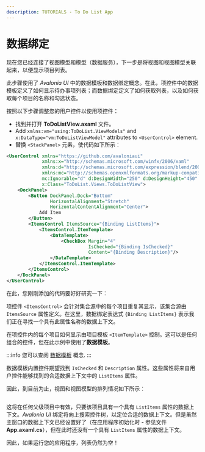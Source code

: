 ```yaml
---
description: TUTORIALS - To Do List App
---
```


# 数据绑定

现在您已经连接了视图模型和模型（数据服务），下一步是将视图和视图模型关联起来，以便显示项目列表。

此步骤使用了 _Avalonia UI_ 中的数据模板和数据绑定概念。在此，项控件中的数据模板定义了如何显示待办事项列表；而数据绑定定义了如何获取列表，以及如何获取每个项目的名称和勾选状态。

按照以下步骤调整您的用户控件以使用项控件：

- 找到并打开 **ToDoListView.axaml** 文件。
- Add `xmlns:vm="using:ToDoList.ViewModels"` and `x:DataType="vm:ToDoListViewModel"` attributes to `<UserControl>` element.
- 替换  `<StackPanel>` 元素，使代码如下所示：

```xml
<UserControl xmlns="https://github.com/avaloniaui"
             xmlns:x="http://schemas.microsoft.com/winfx/2006/xaml"
             xmlns:d="http://schemas.microsoft.com/expression/blend/2008"
             xmlns:mc="http://schemas.openxmlformats.org/markup-compatibility/2006"
             mc:Ignorable="d" d:DesignWidth="250" d:DesignHeight="450"
             x:Class="ToDoList.Views.ToDoListView">
    <DockPanel>
        <Button DockPanel.Dock="Bottom"
                HorizontalAlignment="Stretch"
                HorizontalContentAlignment="Center">
            Add Item
        </Button>
        <ItemsControl ItemsSource="{Binding ListItems}">
            <ItemsControl.ItemTemplate>
                <DataTemplate>
                    <CheckBox Margin="4"
                              IsChecked="{Binding IsChecked}"
                              Content="{Binding Description}"/>
                </DataTemplate>
            </ItemsControl.ItemTemplate>
        </ItemsControl>
    </DockPanel>
</UserControl>
```

在此，您刚刚添加的代码要好好研究一下：

项控件 `<ItemsControl>` 会针对集合源中的每个项目重复其显示，该集合源由 `ItemsSource` 属性定义。在这里，数据绑定表达式 `{Binding ListItems}` 表示我们正在寻找一个具有此属性名称的数据上下文。

在项控件内的每个项目如何显示由项目模板 `<ItemTemplate>` 控制。这可以是任何组合的控件，但在此示例中使用了**数据模板**。

:::info
您可以查阅 [数据模板](../../concepts/templates/) 概念.
:::

数据模板内置控件期望找到 `IsChecked` 和 `Description` 属性。这些属性将来自用户控件能够找到的合适数据上下文中的 `ListItems` 属性。

因此，到目前为止，视图和视图模型的排列情况如下所示：

<div style={{textAlign: 'center'}}>
  <img src="/img/gitbook-import/assets/image (7) (3).png" alt=""/>
</div>

这将在任何父级项目中有效，只要该项目具有一个具有 `ListItems` 属性的数据上下文。_Avalonia UI_ 绑定将向上搜索控件树，以定位合适的数据上下文。但是虽然主窗口的数据上下文已经设置好了（在应用程序初始化时 - 参见文件 **App.axaml.cs**），但在此时还没有一个具有 `ListItems` 属性的数据上下文。

因此，如果运行您的应用程序，列表仍然为空！

<div style={{textAlign: 'center'}}>
  <img src="/img/gitbook-import/assets/image (42) (2).png" alt=""/>
</div>
